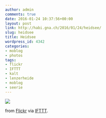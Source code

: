 ```yaml
---
author: admin
comments: true
date: 2016-01-24 10:37:56+00:00
layout: post
link: http://habi.gna.ch/2016/01/24/heidsee/
slug: heidsee
title: Heidsee
wordpress_id: 4342
categories:
- moblog
- photos
tags:
- flickr
- IFTTT
- kalt
- lenzerheide
- moblog
- seerie
---
```


![](http://ift.tt/1OGAR6q)  

  

from [Flickr](http://flic.kr/p/CuoF7w) via [IFTTT](http://ift.tt/1c4nCfM).
